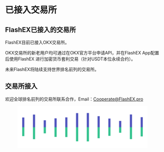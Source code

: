 # 已接入交易所

## FlashEX已接入的交易所

FlashEX目前已接入OKX交易所。

OKX交易所的新老用户均可通过在OKX官方平台申请API，并在FlashEX App配置后使用FlashEX 进行加密货币套利交易（针对USDT本位永续合约）。

未来FlashEX将陆续支持世界排名前列的交易所。

## 交易所接入

欢迎全球排名前列的交易所联系合作，Email：Cooperate@FlashEX.pro

<figure><img src="../.gitbook/assets/Pagination (3).png" alt=""><figcaption></figcaption></figure>
